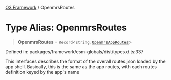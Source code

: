 [O3 Framework](../API.md) / OpenmrsRoutes

# Type Alias: OpenmrsRoutes

> **OpenmrsRoutes** = `Record`\<`string`, [`OpenmrsAppRoutes`](../interfaces/OpenmrsAppRoutes.md)\>

Defined in: packages/framework/esm-globals/dist/types.d.ts:337

This interfaces describes the format of the overall routes.json loaded by the app shell.
Basically, this is the same as the app routes, with each routes definition keyed by the app's name
